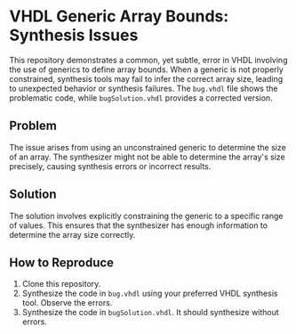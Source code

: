 # VHDL Generic Array Bounds: Synthesis Issues

This repository demonstrates a common, yet subtle, error in VHDL involving the use of generics to define array bounds.  When a generic is not properly constrained, synthesis tools may fail to infer the correct array size, leading to unexpected behavior or synthesis failures.  The `bug.vhdl` file shows the problematic code, while `bugSolution.vhdl` provides a corrected version.

## Problem
The issue arises from using an unconstrained generic to determine the size of an array.  The synthesizer might not be able to determine the array's size precisely, causing synthesis errors or incorrect results.

## Solution
The solution involves explicitly constraining the generic to a specific range of values. This ensures that the synthesizer has enough information to determine the array size correctly.

## How to Reproduce
1. Clone this repository.
2. Synthesize the code in `bug.vhdl` using your preferred VHDL synthesis tool.  Observe the errors.
3. Synthesize the code in `bugSolution.vhdl`.  It should synthesize without errors.